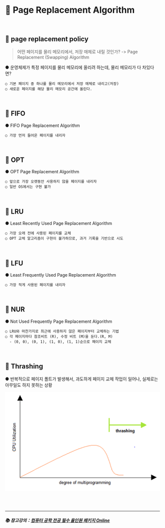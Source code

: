# 🔑 Page Replacement Algorithm

<br>

## 📌 page replacement policy

> 어떤 페이지를 물리 메모리에서, 저장 매체로 내릴 것인가? -> Page Replacement (Swapping) Algorithm

● 운영체제가 특정 페이지를 물리 메모리에 올리려 하는데, 물리 메모리가 다 차있다면?
```
○ 기본 페이지 중 하나를 물리 메모리에서 저장 매체로 내리고(저장)
○ 새로운 페이지를 해당 물리 메모리 공간에 올린다.
```

<br>

## 📌 FIFO

● FIFO Page Replacement Algorithm
```
○ 가장 먼저 들어온 페이지를 내리자
```

<br>

## 📌 OPT

● OPT Page Replacement Algorithm
```
○ 앞으로 가장 오랫동안 사용하지 않을 페이지를 내리자
○ 일반 OS에서는 구현 불가
```

<br>

## 📌 LRU

● Least Recently Used Page Replacement Algorithm
```
○ 가장 오래 전에 사용된 페이지를 교체
○ OPT 교체 알고리즘이 구현이 불가하므로, 과거 기록을 기반으로 시도
```

<br>

## 📌 LFU

● Least Frequently Used Page Replacement Algorithm
```
○ 가장 적게 사용된 페이지를 내리자
```

<br>

## 📌 NUR

● Not Used Frequently Page Replacement Algorithm
```
○ LRU와 마찬가지로 최근에 사용하지 않은 페이지부터 교체하는 기법
○ 각 페이지마다 참조비트 (R), 수정 비트 (M)을 둔다.(R, M)
  - (0, 0), (0, 1), (1, 0), (1, 1)순으로 페이지 교체
```

<br>

## 📌 Thrashing

● 반복적으로 페이지 폴트가 발생해서, 과도하게 페이지 교체 작업이 일어나, 실제로는 아무일도 하지 못하는 상황<br>

![Thrashing](./image/thrashing.png)<br>

<br>
<br>

---

##### 📚 참고강의：[컴퓨터 공학 전공 필수 올인원 패키지 Online](https://fastcampus.co.kr/dev_online_cs)